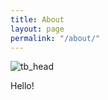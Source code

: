 ```yaml
---
title: About
layout: page
permalink: "/about/"
---
```


![tb_head](https://github.com/tylerjamesbrown7/tylerjamesbrown7.github.io/blob/master/images/tb_head.jpg)

Hello!
